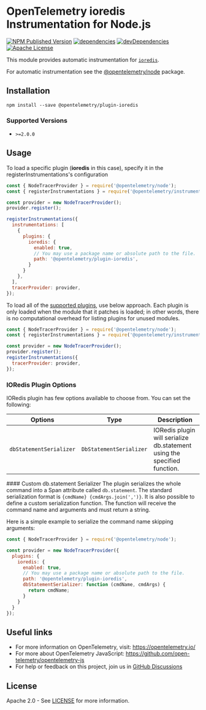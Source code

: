 # OpenTelemetry ioredis Instrumentation for Node.js

[![NPM Published Version][npm-img]][npm-url]
[![dependencies][dependencies-image]][dependencies-url]
[![devDependencies][devDependencies-image]][devDependencies-url]
[![Apache License][license-image]][license-image]

This module provides automatic instrumentation for [`ioredis`](https://github.com/luin/ioredis).

For automatic instrumentation see the
[@opentelemetry/node](https://github.com/open-telemetry/opentelemetry-js/tree/main/packages/opentelemetry-node) package.

## Installation

```
npm install --save @opentelemetry/plugin-ioredis
```

### Supported Versions
 - `>=2.0.0`

## Usage

To load a specific plugin (**ioredis** in this case), specify it in the registerInstrumentations's configuration
```js
const { NodeTracerProvider } = require('@opentelemetry/node');
const { registerInstrumentations } = require('@opentelemetry/instrumentation');

const provider = new NodeTracerProvider();
provider.register();

registerInstrumentations({
  instrumentations: [
    {
      plugins: {
        ioredis: {
          enabled: true,
          // You may use a package name or absolute path to the file.
          path: '@opentelemetry/plugin-ioredis',
        }
      }
    },
  ],
  tracerProvider: provider,
});

```

To load all of the [supported plugins](https://github.com/open-telemetry/opentelemetry-js#plugins), use below approach. Each plugin is only loaded when the module that it patches is loaded; in other words, there is no computational overhead for listing plugins for unused modules.
```javascript
const { NodeTracerProvider } = require('@opentelemetry/node');
const { registerInstrumentations } = require('@opentelemetry/instrumentation');

const provider = new NodeTracerProvider();
provider.register();
registerInstrumentations({
  tracerProvider: provider,
});

```

### IORedis Plugin Options

IORedis plugin has few options available to choose from. You can set the following:

| Options | Type | Description |
| ------- | ---- | ----------- |
| `dbStatementSerializer` | `DbStatementSerializer` | IORedis plugin will serialize db.statement using the specified function. |

#### Custom db.statement Serializer
The plugin serializes the whole command into a Span attribute called `db.statement`. The standard serialization format is `{cmdName} {cmdArgs.join(',')}`.
It is also possible to define a custom serialization function. The function will receive the command name and arguments and must return a string.

Here is a simple example to serialize the command name skipping arguments:

```javascript
const { NodeTracerProvider } = require('@opentelemetry/node');

const provider = new NodeTracerProvider({
  plugins: {
    ioredis: {
      enabled: true,
      // You may use a package name or absolute path to the file.
      path: '@opentelemetry/plugin-ioredis',
      dbStatementSerializer: function (cmdName, cmdArgs) {
        return cmdName;
      }
    }
  }
});

```

## Useful links
- For more information on OpenTelemetry, visit: <https://opentelemetry.io/>
- For more about OpenTelemetry JavaScript: <https://github.com/open-telemetry/opentelemetry-js>
- For help or feedback on this project, join us in [GitHub Discussions][discussions-url]

## License

Apache 2.0 - See [LICENSE][license-url] for more information.

[discussions-url]: https://github.com/open-telemetry/opentelemetry-js/discussions
[license-url]: https://github.com/open-telemetry/opentelemetry-js/blob/main/LICENSE
[license-image]: https://img.shields.io/badge/license-Apache_2.0-green.svg?style=flat
[dependencies-image]: https://status.david-dm.org/gh/open-telemetry/opentelemetry-js-contrib.svg?path=plugins%2Fnode%2Fopentelemetry-plugin-ioredis
[dependencies-url]: https://david-dm.org/open-telemetry/opentelemetry-js-contrib?path=plugins%2Fnode%2Fopentelemetry-plugin-ioredis
[devDependencies-image]: https://status.david-dm.org/gh/open-telemetry/opentelemetry-js-contrib.svg?path=plugins%2Fnode%2Fopentelemetry-plugin-ioredis&type=dev
[devDependencies-url]: https://david-dm.org/open-telemetry/opentelemetry-js-contrib?path=plugins%2Fnode%2Fopentelemetry-plugin-ioredis&type=dev
[npm-url]: https://www.npmjs.com/package/@opentelemetry/plugin-ioredis
[npm-img]: https://badge.fury.io/js/%40opentelemetry%2Fplugin-ioredis.svg

